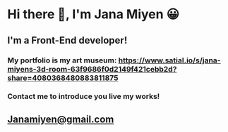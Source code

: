 # Hi there 👋, I'm Jana Miyen 😀
## I'm a Front-End developer!
### My portfolio is my art museum: https://www.satial.io/s/jana-miyens-3d-room-63f9686f0d2149f421cebb2d?share=4080368480883811875
### Contact me to introduce you live my works!
## Janamiyen@gmail.com
